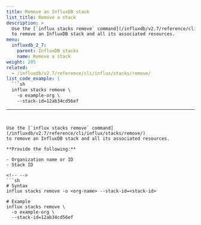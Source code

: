 ```yaml
---
title: Remove an InfluxDB stack
list_title: Remove a stack
description: >
  Use the [`influx stacks remove` command](/influxdb/v2.7/reference/cli/influx/stacks/remove/)
  to remove an InfluxDB stack and all its associated resources.
menu:
  influxdb_2_7:
    parent: InfluxDB stacks
    name: Remove a stack
weight: 205
related:
  - /influxdb/v2.7/reference/cli/influx/stacks/remove/
list_code_example: |
  ```sh
  influx stacks remove \
    -o example-org \
    --stack-id=12ab34cd56ef
  ```
---
```


Use the [`influx stacks remove` command](/influxdb/v2.7/reference/cli/influx/stacks/remove/)
to remove an InfluxDB stack and all its associated resources.

**Provide the following:**

- Organization name or ID
- Stack ID

<!-- -->
```sh
# Syntax
influx stacks remove -o <org-name> --stack-id=<stack-id>

# Example
influx stacks remove \
  -o example-org \
  --stack-id=12ab34cd56ef
```
